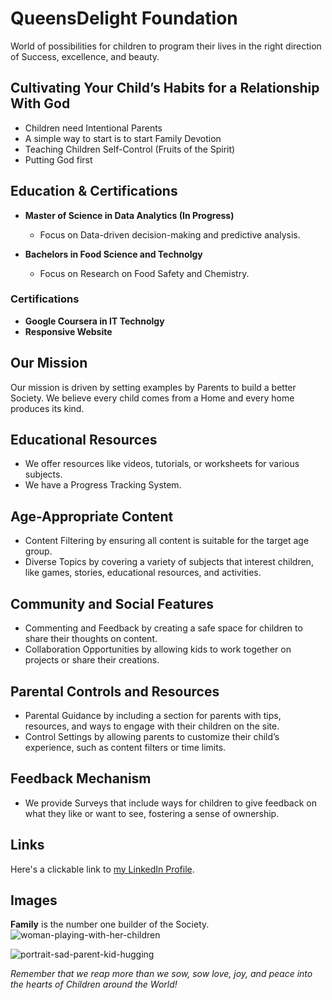 # QueensDelight Foundation

World of possibilities for children to program their lives in the right direction of Success, excellence, and beauty.

## Cultivating Your Child’s Habits for a Relationship With God
 - Children need Intentional Parents
 - A simple way to start is to start Family Devotion
 - Teaching Children Self-Control (Fruits of the Spirit)
 - Putting God first

## Education & Certifications
- **Master of Science in Data Analytics (In Progress)**
  - Focus on Data-driven decision-making and predictive analysis.
 
- **Bachelors in Food Science and Technolgy**
  - Focus on Research on Food Safety and Chemistry.
 
### Certifications
 - **Google Coursera in IT Technolgy**
 - **Responsive Website**

## Our Mission
Our mission is driven by setting examples by Parents to build a better Society.
We believe every child comes from a Home and every home produces its kind.

##  Educational Resources
 - We offer resources like videos, tutorials, or worksheets for various subjects.
 - We have a Progress Tracking System.

## Age-Appropriate Content
 - Content Filtering by ensuring all content is suitable for the target age group.
 - Diverse Topics by covering a variety of subjects that interest children, like games, stories, educational resources, and activities.

## Community and Social Features
 - Commenting and Feedback by creating a safe space for children to share their thoughts on content.
 - Collaboration Opportunities by allowing kids to work together on projects or share their creations.

## Parental Controls and Resources
 - Parental Guidance by including a section for parents with tips, resources, and ways to engage with their children on the site.
 - Control Settings by allowing parents to customize their child’s experience, such as content filters or time limits.

## Feedback Mechanism
 - We provide Surveys that include ways for children to give feedback on what they like or want to see, fostering a sense of ownership.

## Links

Here's a clickable link to [my LinkedIn Profile](https://www.linkedin.com/in/bukola-adeniyan-396b9360/).

## Images
**Family** is the number one builder of the Society.
![woman-playing-with-her-children](https://github.com/user-attachments/assets/1da920fe-a1ae-4fda-b462-1c64fba70e0b)

![portrait-sad-parent-kid-hugging](https://github.com/user-attachments/assets/2768e487-2954-4dc4-8972-ff66bd5e5b16)


_Remember that we reap more than we sow, sow love, joy, and peace into the hearts of Children around the World!_














